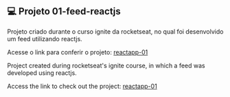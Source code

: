 ## 💻 Projeto 01-feed-reactjs

Projeto criado durante o curso ignite da rocketseat, no qual foi desenvolvido um feed utilizando reactjs.

Acesse o link para conferir o projeto: <a href="https://felipesouzab.github.io/01-feed-reactjs/" target="_blank">reactapp-01</a>


Project created during rocketseat's ignite course, in which a feed was developed using reactjs.

Access the link to check out the project: <a href="https://felipesouzab.github.io/01-feed-reactjs/" target="_blank">reactapp-01</a>
